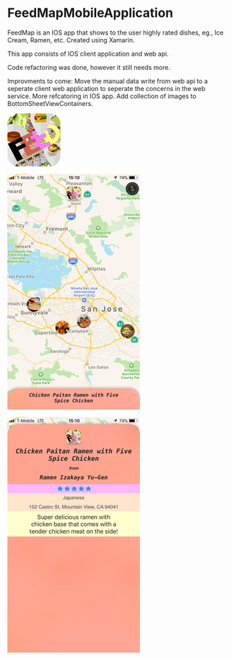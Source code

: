 # FeedMapMobileApplication
FeedMap is an IOS app that shows to the user highly rated dishes, eg., Ice Cream, Ramen, etc.
Created using Xamarin.

This app consists of IOS client application and web api.

Code refactoring was done, however it still needs more.

Improvments to come:
Move the manual data write from web api to a seperate client web application to seperate the concerns in the web service.
More refcatoring in IOS app.
Add collection of images to BottomSheetViewContainers.

![alt text](https://github.com/anurakhan/FeedMapMobileApplication/blob/master/AppIcons/FeedMapIcon120.png)

![alt text](https://github.com/anurakhan/FeedMapMobileApplication/blob/master/FeedMapScreen1.png)

![alt text](https://github.com/anurakhan/FeedMapMobileApplication/blob/master/FeedMapScreen2.png)


